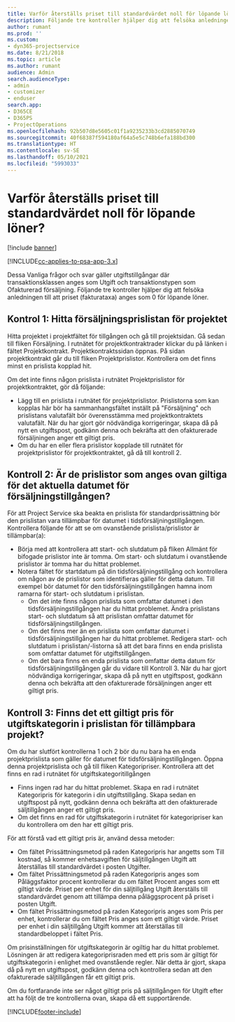 ```yaml
---
title: Varför återställs priset till standardvärdet noll för löpande löner?
description: Följande tre kontroller hjälper dig att felsöka anledningen till att priset anges som standardvärdet 0 för löpande löner.
author: rumant
ms.prod: ''
ms.custom:
- dyn365-projectservice
ms.date: 8/21/2018
ms.topic: article
ms.author: rumant
audience: Admin
search.audienceType:
- admin
- customizer
- enduser
search.app:
- D365CE
- D365PS
- ProjectOperations
ms.openlocfilehash: 92b507d8e5605c01f1a9235233b3cd2885070749
ms.sourcegitcommit: 40f68387f594180af64a5e5c748b6efa188bd300
ms.translationtype: HT
ms.contentlocale: sv-SE
ms.lasthandoff: 05/10/2021
ms.locfileid: "5993033"
---
```

# <a name="why-is-the-price-defaulting-to-zero-on-expense-sales-actuals"></a>Varför återställs priset till standardvärdet noll för löpande löner?

[!include [banner](../includes/psa-now-project-operations.md)]

[!INCLUDE[cc-applies-to-psa-app-3.x](../includes/cc-applies-to-psa-app-3x.md)]

Dessa Vanliga frågor och svar gäller utgiftstillgångar där transaktionsklassen anges som Utgift och transaktionstypen som Ofakturerad försäljning. Följande tre kontroller hjälper dig att felsöka anledningen till att priset (fakturataxa) anges som 0 för löpande löner.

## <a name="check-1-identify-the-sales-price-list-for-project"></a>Kontrol 1: Hitta försäljningsprislistan för projektet

Hitta projektet i projektfältet för tillgången och gå till projektsidan. Gå sedan till fliken Försäljning. I rutnätet för projektkontraktrader klickar du på länken i fältet Projektkontrakt. Projektkontraktssidan öppnas. På sidan projektkontrakt går du till fliken Projektprislistor. Kontrollera om det finns minst en prislista kopplad hit.

Om det inte finns någon prislista i rutnätet Projektprislistor för projektkontraktet, gör då följande:

- Lägg till en prislista i rutnätet för projektprislistor. Prislistorna som kan kopplas här bör ha sammanhangsfältet inställt på "Försäljning" och prislistans valutafält bör överensstämma med projektkontraktets valutafält. När du har gjort gör nödvändiga korrigeringar, skapa då på nytt en utgiftspost, godkänn denna och bekräfta att den ofakturerade försäljningen anger ett giltigt pris.
- Om du har en eller flera prislistor kopplade till rutnätet för projektprislistor för projektkontraktet, gå då till kontroll 2.

## <a name="check-2-are-any-of-the-price-lists-identified-above-valid-for-the-specific-date-of-the-expense-actual"></a>Kontroll 2: Är de prislistor som anges ovan giltiga för det aktuella datumet för försäljningstillgången?

För att Project Service ska beakta en prislista för standardprissättning bör den prislistan vara tillämpbar för datumet i tidsförsäljningstillgången. Kontrollera följande för att se om ovanstående prislista/prislistor är tillämpbar(a):

- Börja med att kontrollera att start- och slutdatum på fliken Allmänt för bifogade prislistor inte är tomma. Om start- och slutdatum i ovanstående prislistor är tomma har du hittat problemet. 
- Notera fältet för startdatum på din tidsförsäljningstillgång och kontrollera om någon av de prislistor som identifieras gäller för detta datum. Till exempel bör datumet för den tidsförsäljningstillgången hamna inom ramarna för start- och slutdatum i prislistan. 
    - Om det inte finns någon prislista som omfattar datumet i den tidsförsäljningstillgången har du hittat problemet. Ändra prislistans start- och slutdatum så att prislistan omfattar datumet för tidsförsäljningstillgången. 
    - Om det finns mer än en prislista som omfattar datumet i tidsförsäljningstillgången har du hittat problemet. Redigera start- och slutdatum i prislistan/-listorna så att det bara finns en enda prislista som omfattar datumet för utgiftstillgången. 
    - Om det bara finns en enda prislista som omfattar detta datum för tidsförsäljningstillgången går du vidare till Kontroll 3.
När du har gjort nödvändiga korrigeringar, skapa då på nytt en utgiftspost, godkänn denna och bekräfta att den ofakturerade försäljningen anger ett giltigt pris.

## <a name="check-3-is-there-a-valid-price-for-the-expense-category-in-the-applicable-project-price-list"></a>Kontroll 3: Finns det ett giltigt pris för utgiftskategorin i prislistan för tillämpbara projekt? 

Om du har slutfört kontrollerna 1 och 2 bör du nu bara ha en enda projektprislista som gäller för datumet för tidsförsäljningstillgången. Öppna denna projektprislista och gå till fliken Kategoripriser. Kontrollera att det finns en rad i rutnätet för utgiftskategoritillgången
 
- Finns ingen rad har du hittat problemet. Skapa en rad i rutnätet Kategoripris för kategorin i din utgiftstillgång. Skapa sedan en utgiftspost på nytt, godkänn denna och bekräfta att den ofakturerade säljtillgången anger ett giltigt pris. 
- Om det finns en rad för utgiftskategorin i rutnätet för kategoripriser kan du kontrollera om den har ett giltigt pris.

För att förstå vad ett giltigt pris är, använd dessa metoder:

- Om fältet Prissättningsmetod på raden Kategoripris har angetts som Till kostnad, så kommer enhetsavgiften för säljtillgången Utgift att återställas till standardvärdet i posten Utgifter.
- Om fältet Prissättningsmetod på raden Kategoripris anges som Påläggsfaktor procent kontrollerar du om fältet Procent anges som ett giltigt värde. Priset per enhet för din säljtillgång Utgift återställs till standardvärdet genom att tillämpa denna påläggsprocent på priset i posten Utgift.
- Om fältet Prissättningsmetod på raden Kategoripris anges som Pris per enhet, kontrollerar du om fältet Pris anges som ett giltigt värde. Priset per enhet i din säljtillgång Utgift kommer att återställas till standardbeloppet i fältet Pris.

Om prisinställningen för utgiftskategorin är ogiltig har du hittat problemet. Lösningen är att redigera kategoriprisraden med ett pris som är giltigt för utgiftskategorin i enlighet med ovanstående regler. När detta är gjort, skapa då på nytt en utgiftspost, godkänn denna och kontrollera sedan att den ofakturerade säljtillgången får ett giltigt pris.

Om du fortfarande inte ser något giltigt pris på säljtillgången för Utgift efter att ha följt de tre kontrollerna ovan, skapa då ett supportärende.




[!INCLUDE[footer-include](../includes/footer-banner.md)]